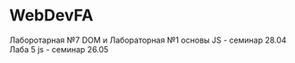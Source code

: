 # WebDevFA
Лаборотарная №7 DOM и Лабораторная №1 основы JS - семинар 28.04
Лаба 5 js - семинар 26.05
